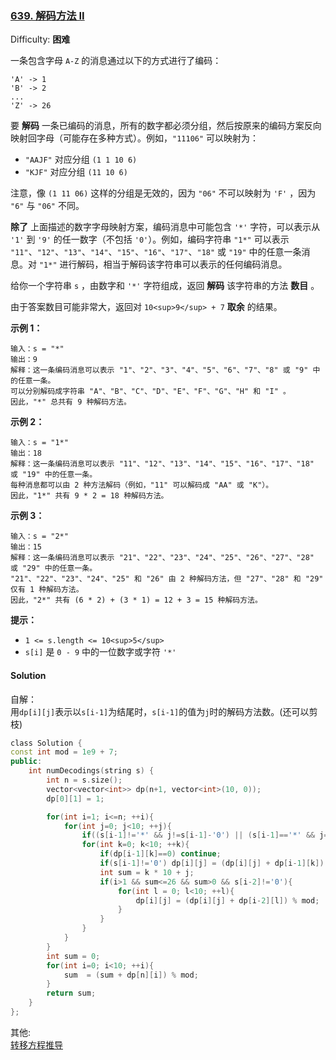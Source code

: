 ### [639\. 解码方法 II](https://leetcode-cn.com/problems/decode-ways-ii/)

Difficulty: **困难**


一条包含字母 `A-Z` 的消息通过以下的方式进行了编码：

```
'A' -> 1
'B' -> 2
...
'Z' -> 26
```

要 **解码** 一条已编码的消息，所有的数字都必须分组，然后按原来的编码方案反向映射回字母（可能存在多种方式）。例如，`"11106"` 可以映射为：

*   `"AAJF"` 对应分组 `(1 1 10 6)`
*   `"KJF"` 对应分组 `(11 10 6)`

注意，像 `(1 11 06)` 这样的分组是无效的，因为 `"06"` 不可以映射为 `'F'` ，因为 `"6"` 与 `"06"` 不同。

**除了** 上面描述的数字字母映射方案，编码消息中可能包含 `'*'` 字符，可以表示从 `'1'` 到 `'9'` 的任一数字（不包括 `'0'`）。例如，编码字符串 `"1*"` 可以表示 `"11"`、`"12"`、`"13"`、`"14"`、`"15"`、`"16"`、`"17"`、`"18"` 或 `"19"` 中的任意一条消息。对 `"1*"` 进行解码，相当于解码该字符串可以表示的任何编码消息。

给你一个字符串 `s` ，由数字和 `'*'` 字符组成，返回 **解码** 该字符串的方法 **数目** 。

由于答案数目可能非常大，返回对 `10<sup>9</sup> + 7` **取余** 的结果。

**示例 1：**

```
输入：s = "*"
输出：9
解释：这一条编码消息可以表示 "1"、"2"、"3"、"4"、"5"、"6"、"7"、"8" 或 "9" 中的任意一条。
可以分别解码成字符串 "A"、"B"、"C"、"D"、"E"、"F"、"G"、"H" 和 "I" 。
因此，"*" 总共有 9 种解码方法。
```

**示例 2：**

```
输入：s = "1*"
输出：18
解释：这一条编码消息可以表示 "11"、"12"、"13"、"14"、"15"、"16"、"17"、"18" 或 "19" 中的任意一条。
每种消息都可以由 2 种方法解码（例如，"11" 可以解码成 "AA" 或 "K"）。
因此，"1*" 共有 9 * 2 = 18 种解码方法。
```

**示例 3：**

```
输入：s = "2*"
输出：15
解释：这一条编码消息可以表示 "21"、"22"、"23"、"24"、"25"、"26"、"27"、"28" 或 "29" 中的任意一条。
"21"、"22"、"23"、"24"、"25" 和 "26" 由 2 种解码方法，但 "27"、"28" 和 "29" 仅有 1 种解码方法。
因此，"2*" 共有 (6 * 2) + (3 * 1) = 12 + 3 = 15 种解码方法。
```

**提示：**

*   `1 <= s.length <= 10<sup>5</sup>`
*   `s[i]` 是 `0 - 9` 中的一位数字或字符 `'*'`


#### Solution

自解：  
用`dp[i][j]`表示以`s[i-1]`为结尾时，`s[i-1]`的值为`j`时的解码方法数。(还可以剪枝)


```cpp
​class Solution {
const int mod = 1e9 + 7;
public:
    int numDecodings(string s) {
        int n = s.size();
        vector<vector<int>> dp(n+1, vector<int>(10, 0));
        dp[0][1] = 1;

        for(int i=1; i<=n; ++i){
            for(int j=0; j<10; ++j){
                if((s[i-1]!='*' && j!=s[i-1]-'0') || (s[i-1]=='*' && j==0) ) continue;
                for(int k=0; k<10; ++k){
                    if(dp[i-1][k]==0) continue;
                    if(s[i-1]!='0') dp[i][j] = (dp[i][j] + dp[i-1][k]) % mod;
                    int sum = k * 10 + j;
                    if(i>1 && sum<=26 && sum>0 && s[i-2]!='0'){
                        for(int l = 0; l<10; ++l){
                            dp[i][j] = (dp[i][j] + dp[i-2][l]) % mod;
                        }
                    }
                }
            }
        }
        int sum = 0;
        for(int i=0; i<10; ++i){
            sum  = (sum + dp[n][i]) % mod;
        }
        return sum;
    }
};
```


其他:  
[转移方程推导](https://leetcode-cn.com/problems/decode-ways-ii/solution/jie-ma-fang-fa-ii-by-leetcode-solution-23af/)